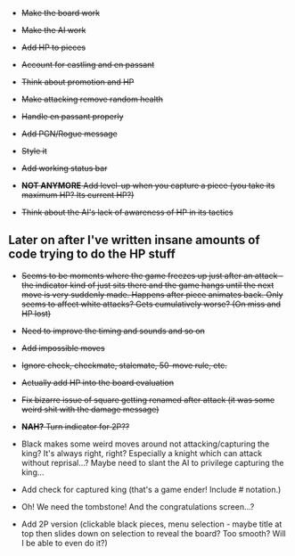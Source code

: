 - ~~Make the board work~~
- ~~Make the AI work~~
- ~~Add HP to pieces~~
- ~~Account for castling and en passant~~
- ~~Think about promotion and HP~~
- ~~Make attacking remove random health~~
- ~~Handle en passant properly~~
- ~~Add PGN/Rogue message~~
- ~~Style it~~
- ~~Add working status bar~~
- ~~__NOT ANYMORE__ Add level-up when you capture a piece (you take its maximum HP? Its current HP?)~~

- ~~Think about the AI's lack of awareness of HP in its tactics~~

## Later on after I've written insane amounts of code trying to do the HP stuff

- ~~Seems to be moments where the game freezes up just after an attack - the indicator kind of just sits there and the game hangs until the next move is very suddenly made. Happens after piece animates back. Only seems to affect white attacks? Gets cumulatively worse? (On miss and HP lost)~~
- ~~Need to improve the timing and sounds and so on~~
- ~~Add impossible moves~~
- ~~Ignore check, checkmate, stalemate, 50-move rule, etc.~~
- ~~Actually add HP into the board evaluation~~
- ~~Fix bizarre issue of square getting renamed after attack (it was some weird shit with the damage message)~~
- ~~__NAH?__ Turn indicator for 2P??~~

- Black makes some weird moves around not attacking/capturing the king? It's always right, right? Especially a knight which can attack without reprisal...? Maybe need to slant the AI to privilege capturing the king...
- Add check for captured king (that's a game ender! Include # notation.)
- Oh! We need the tombstone! And the congratulations screen...?
- Add 2P version (clickable black pieces, menu selection - maybe title at top then slides down on selection to reveal the board? Too smooth? Will I be able to even do it?)
